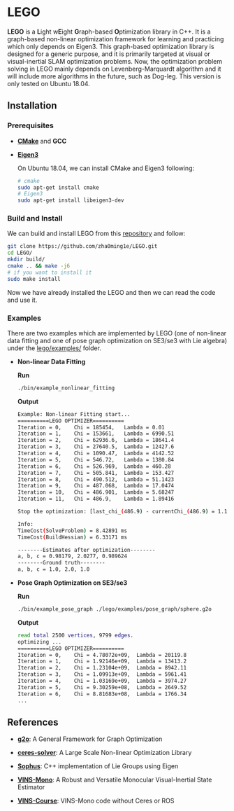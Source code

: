 

# LEGO # 

**LEGO** is a **L**ight w**E**ight **G**raph-based **O**ptimization library in C++. It is a graph-based non-linear optimization framework for learning and practicing which only depends on Eigen3. This graph-based optimization library is designed for a generic purpose, and it is primarily targeted at visual or visual-inertial SLAM optimization problems. Now, the optimization problem solving in LEGO mainly depends on Levenberg-Marquardt algorithm and it will include more algorithms in the future, such as Dog-leg. This version is only tested on Ubuntu 18.04. 



## Installation ##

### Prerequisites

- [**CMake**](https://cmake.org/) and **GCC**

- [**Eigen3**](http://eigen.tuxfamily.org/) 

  On Ubuntu 18.04, we can install CMake and Eigen3 following: 

  ```bash
  # cmake 
  sudo apt-get install cmake 
  # Eigen3 
  sudo apt-get install libeigen3-dev 
  ```

### Build and Install 

We can build and install LEGO from this [repository](https://github.com/zha0ming1e/LEGO.git) and follow: 

```bash
git clone https://github.com/zha0ming1e/LEGO.git 
cd LEGO/ 
mkdir build/ 
cmake .. && make -j6 
# if you want to install it 
sudo make install 
```

Now we have already installed the LEGO and then we can read the code and use it. 

### Examples 

There are two examples which are implemented by LEGO (one of non-linear data fitting and one of pose graph optimization on SE3/se3 with Lie algebra) under the [lego/examples/](./lego/examples/) folder. 

- **Non-linear Data Fitting** 

  **Run**

  ```bash
  ./bin/example_nonlinear_fitting 
  ```

  **Output** 

  ```bash
  Example: Non-linear Fitting start... 
  ==========LEGO OPTIMIZER==========
  Iteration = 0,	Chi = 185454,	Lambda = 0.01
  Iteration = 1,	Chi = 153661,	Lambda = 6990.51
  Iteration = 2,	Chi = 62936.6,	Lambda = 18641.4
  Iteration = 3,	Chi = 27640.5,	Lambda = 12427.6
  Iteration = 4,	Chi = 1090.47,	Lambda = 4142.52
  Iteration = 5,	Chi = 546.72,	Lambda = 1380.84
  Iteration = 6,	Chi = 526.969,	Lambda = 460.28
  Iteration = 7,	Chi = 505.841,	Lambda = 153.427
  Iteration = 8,	Chi = 490.512,	Lambda = 51.1423
  Iteration = 9,	Chi = 487.068,	Lambda = 17.0474
  Iteration = 10,	Chi = 486.901,	Lambda = 5.68247
  Iteration = 11,	Chi = 486.9,	Lambda = 1.89416
  
  Stop the optimization: [last_chi_(486.9) - currentChi_(486.9) = 1.17714e-06] < 1e-5
  
  Info: 
  TimeCost(SolveProblem) = 8.42891 ms
  TimeCost(BuildHessian) = 6.33171 ms
  
  --------Estimates after optimization--------
  a, b, c = 0.98179, 2.0277, 0.989624
  --------Ground truth--------
  a, b, c = 1.0, 2.0, 1.0
  ```

- **Pose Graph Optimization on SE3/se3** 

  **Run** 

  ```bash
  ./bin/example_pose_graph ./lego/examples/pose_graph/sphere.g2o
  ```

  **Output** 

  ```bash
  read total 2500 vertices, 9799 edges.
  optimizing ...
  ==========LEGO OPTIMIZER==========
  Iteration = 0,	Chi = 4.78072e+09,	Lambda = 20119.8
  Iteration = 1,	Chi = 1.92146e+09,	Lambda = 13413.2
  Iteration = 2,	Chi = 1.23104e+09,	Lambda = 8942.11
  Iteration = 3,	Chi = 1.09913e+09,	Lambda = 5961.41
  Iteration = 4,	Chi = 1.03169e+09,	Lambda = 3974.27
  Iteration = 5,	Chi = 9.30259e+08,	Lambda = 2649.52
  Iteration = 6,	Chi = 8.81683e+08,	Lambda = 1766.34
  ...
  ```



## References ## 

- [**g2o**](https://github.com/RainerKuemmerle/g2o): A General Framework for Graph Optimization 
- [**ceres-solver**](http://ceres-solver.org/): A Large Scale Non-linear Optimization Library 

- [**Sophus**](https://github.com/strasdat/Sophus): C++ implementation of Lie Groups using Eigen 
- [**VINS-Mono**](https://github.com/HKUST-Aerial-Robotics/VINS-Mono): A Robust and Versatile Monocular Visual-Inertial State Estimator 
- [**VINS-Course**](https://github.com/HeYijia/VINS-Course): VINS-Mono code without Ceres or ROS 

